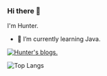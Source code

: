 ### Hi there 👋
I'm Hunter.

- 🌱 I’m currently learning Java.


<!--
**lq920320/lq920320** is a ✨ _special_ ✨ repository because its `README.md` (this file) appears on your GitHub profile.

Here are some ideas to get you started:

- 🔭 I’m currently working on ...
- 🌱 I’m currently learning ...
- 👯 I’m looking to collaborate on ...
- 🤔 I’m looking for help with ...
- 💬 Ask me about ...
- 📫 How to reach me: ...
- 😄 Pronouns: ...
- ⚡ Fun fact: ...
-->

[![Hunter's blogs.](https://github-readme-stats.vercel.app/api?username=lq920320)](https://github.com/lq920320/blogs)

![Top Langs](https://github-readme-stats.vercel.app/api/top-langs/?username=lq920320&show_icons=true)
